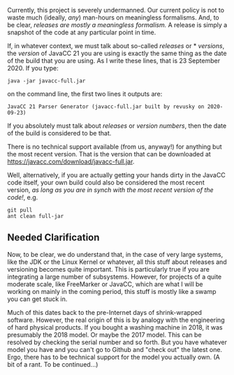 Currently, this project is severely undermanned. Our current policy is not to waste much (ideally, *any*) man-hours on meaningless formalisms. And, to be clear, *releases are mostly a meaningless formalism.* A release is simply a snapshot of the code at any particular point in time.

If, in whatever context, we must talk about so-called *releases* or * *versions*, the *version* of JavaCC 21 you are using is exactly the same thing as the date of the build that you are using. As I write these lines, that is 23 September 2020. If you type:

    java -jar javacc-full.jar

on the command line, the first two lines it outputs are:

    JavaCC 21 Parser Generator (javacc-full.jar built by revusky on 2020-09-23)

If you absolutely must talk about *releases* or *version numbers*, then the date of the build is considered to be that.    

There is no technical support available (from us, anyway!) for anything but the most recent version. That is the version that can be downloaded at https://javacc.com/download/javacc-full.jar.

Well, alternatively, if you are actually getting your hands dirty in the JavaCC code itself, your own build could also be considered the most recent version, *as long as you are in synch with the most recent version of the code!*, e.g.

    git pull
    ant clean full-jar

## Needed Clarification

Now, to be clear, we do understand that, in the case of very large systems, like the JDK or the Linux Kernel or whatever, all this stuff about releases and versioning becomes quite important. This is particularly true if you are integrating a large number of subsystems. However, for projects of a quite moderate scale, like FreeMarker or JavaCC, which are what I will be working on mainly in the coming period, this stuff is mostly like a swamp you can get stuck in.

Much of this dates back to the pre-Internet days of shrink-wrapped software.  However, the real origin of this is by analogy with the engineering of hard physical products. If you bought a washing machine in 2018, it was presumably the 2018 model. Or maybe the 2017 model. This can be resolved by checking the serial number and so forth. But you have whatever model you have and you can't go to Github and "check out" the latest one. Ergo, there has to be technical support for the model you actually own. (A bit of a rant. To be continued...)


